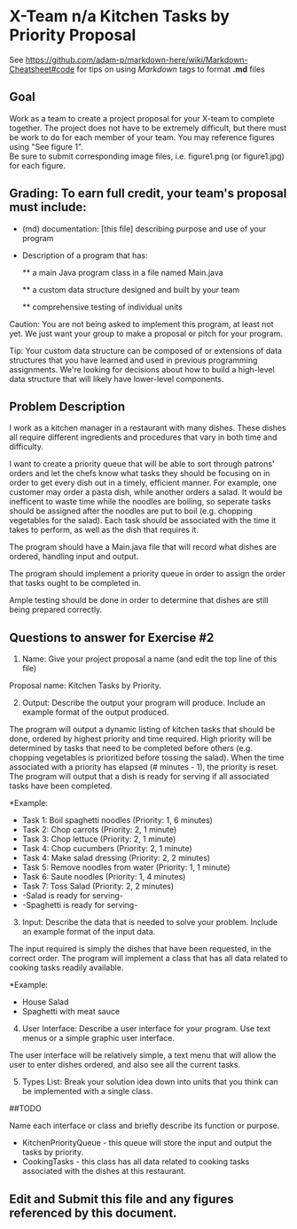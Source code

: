 # X-Team n/a Kitchen Tasks by Priority Proposal

See https://github.com/adam-p/markdown-here/wiki/Markdown-Cheatsheet#code for tips on using *Markdown* tags to format __.md__ files

## Goal

Work as a team to create a project proposal for your X-team to complete together.
The project does not have to be extremely difficult,
but there must be work to do for each member of your team.
You may reference figures using "See figure 1".  
Be sure to submit corresponding image files, i.e. figure1.png (or figure1.jpg) for each figure.

## Grading: To earn full credit, your team's proposal must include:

* (md) documentation: [this file] describing purpose and use of your program

* Description of a program that has:

  ** a main Java program class in a file named Main.java
  
  ** a custom data structure designed and built by your team
  
  ** comprehensive testing of individual units
  
 Caution: You are not being asked to implement this program, at least not yet. 
 We just want your group to make a proposal or pitch for your program.
 
 Tip: Your custom data structure can be composed of or extensions of data structures that you have learned and used in previous programming assignments.  We're looking for decisions about how to build a high-level data structure that will likely have lower-level components.

## Problem Description

I work as a kitchen manager in a restaurant with many dishes. These dishes all require different ingredients and procedures that vary in both time and difficulty.  

I want to create a priority queue that will be able to sort through patrons' orders and let the chefs know what tasks they should be focusing on in order to get every dish out in a timely, efficient manner. For example, one customer may order a pasta dish, while another orders a salad. It would be inefficent to waste time while the noodles are boiling, so seperate tasks should be assigned after the noodles are put to boil (e.g. chopping vegetables for the salad). Each task should be associated with the time it takes to perform, as well as the dish that requires it.  

The program should have a Main.java file that will record what dishes are ordered, handling input and output. 

The program should implement a priority queue in order to assign the order that tasks ought to be completed in.  

Ample testing should be done in order to determine that dishes are still being prepared correctly.


## Questions to answer for Exercise #2

1. Name: Give your project proposal a name (and edit the top line of this file)

Proposal name: Kitchen Tasks by Priority.


2. Output: Describe the output your program will produce.  Include an example format of the output produced.

The program will output a dynamic listing of kitchen tasks that should be done, ordered by highest priority and time required.
High priority will be determined by tasks that need to be completed before others (e.g. chopping vegetables is prioritized before tossing the salad). When the time associated with a priority has elapsed (# minutes - 1), the priority is reset. The program will output that a dish is ready for serving if all associated tasks have been completed. 

*Example:  
* Task 1: Boil spaghetti noodles (Priority: 1, 6 minutes)  
* Task 2: Chop carrots (Priority: 2, 1 minute)  
* Task 3: Chop lettuce (Priority: 2, 1 minute)  
* Task 4: Chop cucumbers (Priority: 2, 1 minute)  
* Task 4: Make salad dressing (Priority: 2, 2 minutes)  
* Task 5: Remove noodles from water (Priority: 1, 1 minute)  
* Task 6: Saute noodles (Priority: 1, 4 minutes)  
* Task 7: Toss Salad (Priority: 2, 2 minutes)  
* -Salad is ready for serving-  
* -Spaghetti is ready for serving-  


3. Input: Describe the data that is needed to solve your problem. Include an example format of the input data.

The input required is simply the dishes that have been requested, in the correct order. The program will implement a class that has all data related to cooking tasks readily available.  

*Example:  
* House Salad  
* Spaghetti with meat sauce  


4. User Interface: Describe a user interface for your program.  Use text menus or a simple graphic user interface.

The user interface will be relatively simple, a text menu that will allow the user to enter dishes ordered, and also see all the current tasks.


5. Types List: Break your solution idea down into units that you think can be implemented with a single class.

##TODO


Name each interface or class and briefly describe its function or purpose.

* KitchenPriorityQueue - this queue will store the input and output the tasks by priority.  
* CookingTasks - this class has all data related to cooking tasks associated with the dishes at this restaurant.


## Edit and Submit this file and any figures referenced by this document.

